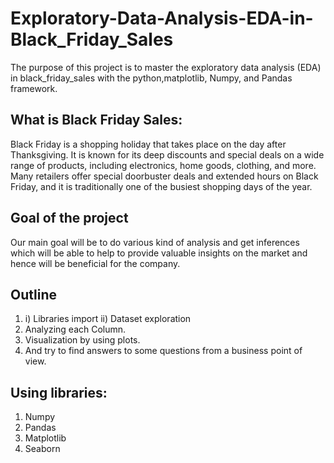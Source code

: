 # Exploratory-Data-Analysis-EDA-in-Black_Friday_Sales
The purpose of this project is to master the exploratory data analysis (EDA) in black_friday_sales with the python,matplotlib, Numpy, and Pandas framework.

## What is Black Friday Sales:
Black Friday is a shopping holiday  that takes place on the day after Thanksgiving. It is known for its deep discounts and special deals on a wide range of products, including electronics, home goods, clothing, and more. Many retailers offer special doorbuster deals and extended hours on Black Friday, and it is traditionally one of the busiest shopping days of the year.
## Goal of the project
Our main goal will be to do various kind of analysis and get inferences which will be able to help to provide valuable insights on the market and hence will be beneficial for the company.
## Outline
1. i) Libraries import ii) Dataset exploration 
2. Analyzing each Column.
3. Visualization by using plots.
4. And try to find answers to some questions from a business point of view.

## Using libraries:
1. Numpy
2. Pandas
3. Matplotlib
4. Seaborn
